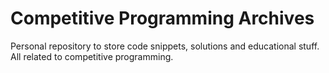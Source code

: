 # Competitive Programming Archives
Personal repository to store code snippets, solutions and educational stuff. All related to competitive programming.
